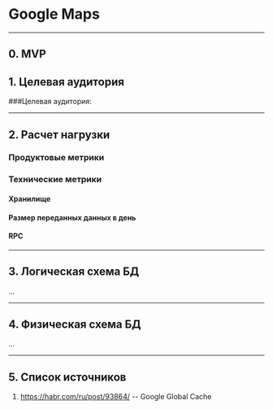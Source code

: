 # Google Maps

---
## 0. MVP

## 1. Целевая аудитория
###Целевая аудитория: 


---
## 2. Расчет нагрузки
### Продуктовые метрики


### Технические метрики
#### Хранилище


#### Размер переданных данных в день


#### RPC


---
## 3. Логическая схема БД
...

---
## 4. Физическая схема БД
...

---
## 5. Список источников
1. https://habr.com/ru/post/93864/ -- Google Global Cache
